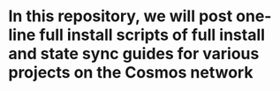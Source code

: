 # In this repository, we will post one-line full install scripts of full install and state sync guides for various projects on the Cosmos network


